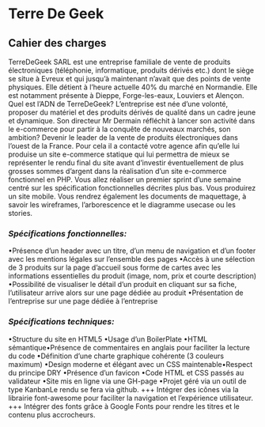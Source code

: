 # **Terre De Geek**

## **Cahier des charges**

TerreDeGeek SARL est une entreprise familiale de vente de produits électroniques (téléphonie, informatique, produits dérivés etc.) 
dont le siège se situe à Evreux et qui jusqu’à maintenant n’avait que des points de vente physiques. 
Elle détient à l’heure actuelle 40% du marché en Normandie. 
Elle est notamment présente à Dieppe, Forge-les-eaux, Louviers et Alençon. 
Quel est l’ADN de TerreDeGeek? 
L’entreprise est née d’une volonté, proposer du matériel et des produits dérivés de qualité dans un cadre jeune et dynamique.
Son directeur Mr Dermain réfléchit à lancer son activité dans le e-commerce pour partir à la conquête de nouveaux marchés, son ambition? 
Devenir le leader de la vente de produits électroniques dans l’ouest de la France. 
Pour cela il a contacté votre agence afin qu’elle lui produise un site e-commerce statique qui lui permettra de mieux se représenter 
le rendu final du site avant d’investir éventuellement de plus grosses sommes d’argent dans la réalisation d’un site e-commerce fonctionnel en PHP.
Vous allez réaliser un premier sprint d’une semaine centré sur les spécification fonctionnelles décrites plus bas. Vous produirez un site mobile. 
Vous rendrez également les documents de maquettage, à savoir les wireframes, l’arborescence et le diagramme usecase ou les stories.

### ***Spécifications fonctionnelles:***
•Présence d’un header avec un titre, d’un menu de navigation et d’un footer avec les mentions légales sur l’ensemble des pages
•Accès à une sélection de 3 produits sur la page d’accueil sous forme de cartes avec les informations essentielles du produit (image, nom, prix et courte description)
•Possibilité de visualiser le détail d’un produit en cliquant sur sa fiche, l’utilisateur arrive alors sur une page dédiée au produit
•Présentation de l’entreprise sur une page dédiée à l’entreprise

### ***Spécifications techniques:***
•Structure du site en HTML5
•Usage d’un BoilerPlate
•HTML sémantique•Présence de commentaires en anglais pour faciliter la lecture du code
•Définition d’une charte graphique cohérente (3 couleurs maximum)
•Design moderne et élégant avec un CSS maintenable•Respect du principe DRY
•Présence d’un favicon
•Code HTML et CSS passés au validateur
•Site mis en ligne via une GH-page
•Projet géré via un outil de type KanbanLe rendu se fera via github. 
+++ Intégrer des icônes via la librairie font-awesome pour faciliter la navigation et l’expérience utilisateur.
+++ Intégrer des fonts grâce à Google Fonts pour rendre les titres et le contenu plus accrocheurs.


